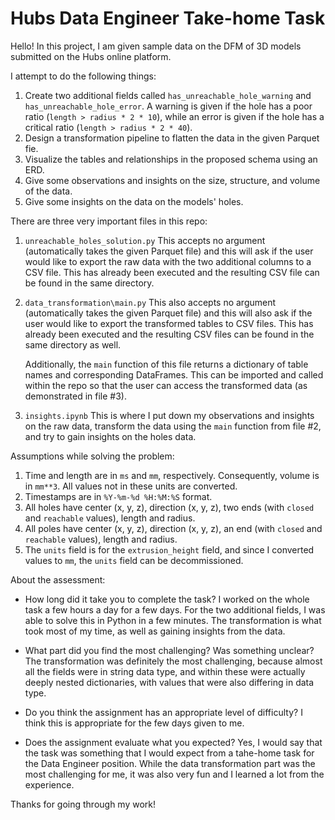 # Hubs Data Engineer Take-home Task

Hello! In this project, I am given sample data on the DFM of 3D models submitted on the Hubs online platform.

I attempt to do the following things:

1. Create two additional fields called `has_unreachable_hole_warning` and `has_unreachable_hole_error`. A warning is given if the hole has a poor ratio (`length > radius * 2 * 10`), while an error is given if the hole has a critical ratio (`length > radius * 2 * 40`).
2. Design a transformation pipeline to flatten the data in the given Parquet fie.
3. Visualize the tables and relationships in the proposed schema using an ERD.
4. Give some observations and insights on the size, structure, and volume of the data.
5. Give some insights on the data on the models' holes.

There are three very important files in this repo:

1. `unreachable_holes_solution.py`
   This accepts no argument (automatically takes the given Parquet file) and this will ask if the user would like to export the raw data with the two additional columns to a CSV file. This has already been executed and the resulting CSV file can be found in the same directory.
2. `data_transformation\main.py`
   This also accepts no argument (automatically takes the given Parquet file) and this will also ask if the user would like to export the transformed tables to CSV files. This has already been executed and the resulting CSV files can be found in the same directory as well.

    Additionally, the `main` function of this file returns a dictionary of table names and corresponding DataFrames. This can be imported and called within the repo so that the user can access the transformed data (as demonstrated in file #3).

3. `insights.ipynb`
   This is where I put down my observations and insights on the raw data, transform the data using the `main` function from file #2, and try to gain insights on the holes data.

Assumptions while solving the problem:

1. Time and length are in `ms` and `mm`, respectively. Consequently, volume is in `mm**3`. All values not in these units are converted.
2. Timestamps are in `%Y-%m-%d %H:%M:%S` format.
3. All holes have center (x, y, z), direction (x, y, z), two ends (with `closed` and `reachable` values), length and radius.
4. All poles have center (x, y, z), direction (x, y, z), an end (with `closed` and `reachable` values), length and radius.
5. The `units` field is for the `extrusion_height` field, and since I converted values to `mm`, the `units` field can be decommissioned.

About the assessment:

-   How long did it take you to complete the task?
    I worked on the whole task a few hours a day for a few days. For the two additional fields, I was able to solve this in Python in a few minutes. The transformation is what took most of my time, as well as gaining insights from the data.

-   What part did you find the most challenging? Was something unclear?
    The transformation was definitely the most challenging, because almost all the fields were in string data type, and within these were actually deeply nested dictionaries, with values that were also differing in data type.

-   Do you think the assignment has an appropriate level of difficulty?
    I think this is appropriate for the few days given to me.

-   Does the assignment evaluate what you expected?
    Yes, I would say that the task was something that I would expect from a tahe-home task for the Data Engineer position. While the data transformation part was the most challenging for me, it was also very fun and I learned a lot from the experience.

Thanks for going through my work!
